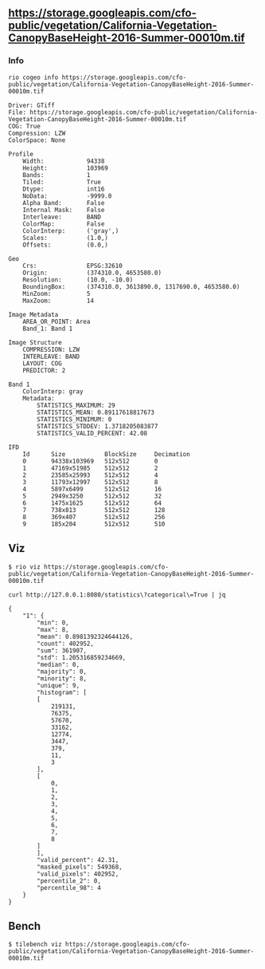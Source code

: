 
## https://storage.googleapis.com/cfo-public/vegetation/California-Vegetation-CanopyBaseHeight-2016-Summer-00010m.tif


### Info

    rio cogeo info https://storage.googleapis.com/cfo-public/vegetation/California-Vegetation-CanopyBaseHeight-2016-Summer-00010m.tif

    Driver: GTiff
    File: https://storage.googleapis.com/cfo-public/vegetation/California-Vegetation-CanopyBaseHeight-2016-Summer-00010m.tif
    COG: True
    Compression: LZW
    ColorSpace: None

    Profile
        Width:            94338
        Height:           103969
        Bands:            1
        Tiled:            True
        Dtype:            int16
        NoData:           -9999.0
        Alpha Band:       False
        Internal Mask:    False
        Interleave:       BAND
        ColorMap:         False
        ColorInterp:      ('gray',)
        Scales:           (1.0,)
        Offsets:          (0.0,)

    Geo
        Crs:              EPSG:32610
        Origin:           (374310.0, 4653580.0)
        Resolution:       (10.0, -10.0)
        BoundingBox:      (374310.0, 3613890.0, 1317690.0, 4653580.0)
        MinZoom:          5
        MaxZoom:          14

    Image Metadata
        AREA_OR_POINT: Area
        Band_1: Band 1

    Image Structure
        COMPRESSION: LZW
        INTERLEAVE: BAND
        LAYOUT: COG
        PREDICTOR: 2

    Band 1
        ColorInterp: gray
        Metadata:
            STATISTICS_MAXIMUM: 29
            STATISTICS_MEAN: 0.89117618817673
            STATISTICS_MINIMUM: 0
            STATISTICS_STDDEV: 1.3718205083877
            STATISTICS_VALID_PERCENT: 42.08

    IFD
        Id      Size           BlockSize     Decimation
        0       94338x103969   512x512       0
        1       47169x51985    512x512       2
        2       23585x25993    512x512       4
        3       11793x12997    512x512       8
        4       5897x6499      512x512       16
        5       2949x3250      512x512       32
        6       1475x1625      512x512       64
        7       738x813        512x512       128
        8       369x407        512x512       256
        9       185x204        512x512       510


## Viz


    $ rio viz https://storage.googleapis.com/cfo-public/vegetation/California-Vegetation-CanopyBaseHeight-2016-Summer-00010m.tif

    curl http://127.0.0.1:8080/statistics\?categorical\=True | jq

    {
        "1": {
            "min": 0,
            "max": 8,
            "mean": 0.8981392324644126,
            "count": 402952,
            "sum": 361907,
            "std": 1.205316859234669,
            "median": 0,
            "majority": 0,
            "minority": 8,
            "unique": 9,
            "histogram": [
            [
                219131,
                76375,
                57670,
                33162,
                12774,
                3447,
                379,
                11,
                3
            ],
            [
                0,
                1,
                2,
                3,
                4,
                5,
                6,
                7,
                8
            ]
            ],
            "valid_percent": 42.31,
            "masked_pixels": 549368,
            "valid_pixels": 402952,
            "percentile_2": 0,
            "percentile_98": 4
        }
    }


## Bench


    $ tilebench viz https://storage.googleapis.com/cfo-public/vegetation/California-Vegetation-CanopyBaseHeight-2016-Summer-00010m.tif

